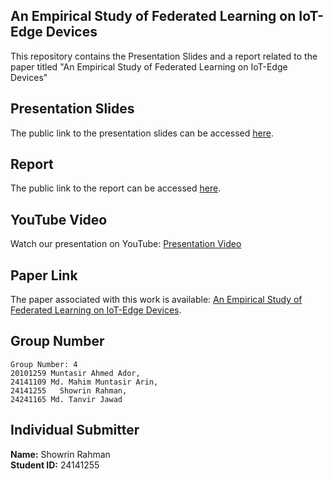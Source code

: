 ## An Empirical Study of Federated Learning on IoT-Edge Devices

This repository contains the Presentation Slides and a report related to the paper titled "An Empirical Study of Federated Learning on IoT-Edge Devices" 

## Presentation Slides

The public link to the presentation slides can be accessed [here](https://docs.google.com/presentation/d/1ezyBzjrNN7URkJ3Zn0t1bZ1NDkb-QANaquFXu3Td40o/edit?usp=sharing).
## Report

The public link to the report can be accessed [here](https://docs.google.com/document/d/1srRIxlhPbHRYe4k6VsTG6JsGch93b39r2WzY4tbhT3E/edit?usp=sharing).
## YouTube Video

Watch our presentation on YouTube: [Presentation Video](https://youtu.be/D9ZYhaaHv3c)
## Paper Link

The paper associated with this work is available: [An Empirical Study of Federated Learning on IoT-Edge Devices](https://arxiv.org/abs/2305.19831#).

## Group Number
```
Group Number: 4
20101259 Muntasir Ahmed Ador,
24141109 Md. Mahim Muntasir Arin,
24141255   Showrin Rahman, 
24241165 Md. Tanvir Jawad
```
## Individual Submitter

**Name:** Showrin Rahman  
**Student ID:** 24141255
